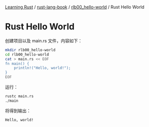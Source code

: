 [Learning Rust](../../README.md) / [rust-lang-book](../zz_generated_mdi.md) / [rlb00_hello-world](zz_generated_mdi.md) / Rust Hello World

# Rust Hello World

创建项目以及 main.rs 文件，内容如下：

```bash
mkdir rlb00_hello-world
cd rlb00_hello-world
cat > main.rs << EOF
fn main() {
    println!("Hello, world!");
}
EOF
```

运行：

```bash
rustc main.rs
./main
```

将得到输出：

```bash
Hello, world!
```
